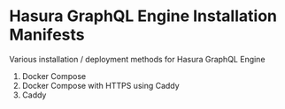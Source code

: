# Hasura GraphQL Engine Installation Manifests

Various installation / deployment methods for Hasura GraphQL Engine

1. Docker Compose
2. Docker Compose with HTTPS using Caddy
3. Caddy
